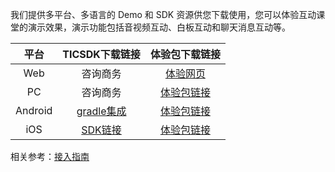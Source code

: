 我们提供多平台、多语言的 Demo 和 SDK 资源供您下载使用，您可以体验互动课堂的演示效果，演示功能包括音视频互动、白板互动和聊天消息互动等。

|  平台   |   TICSDK下载链接  |   体验包下载链接     |
| :-----: | :--------:| :------: |
|   Web   | 咨询商务 |         [体验网页](https://sxb.qcloud.com/web-edu/index.html)         |
|   PC    | 咨询商务 | [体验包链接](http://dldir1.qq.com/hudongzhibo/EDU/pc/EDU_PC_DEMO_1.3.0.zip) |
| Android | [gradle集成]() | [体验包链接](http://dldir1.qq.com/hudongzhibo/EDU/android/edu_android_1.3.0.apk) |
|   iOS   | [SDK链接](http://dldir1.qq.com/hudongzhibo/TICSDK/iOS/TICSDK_1.0.0.zip)|     [体验包链接](https://www.pgyer.com/0WzL)|


相关参考：[接入指南](/document/product/680/14783)



